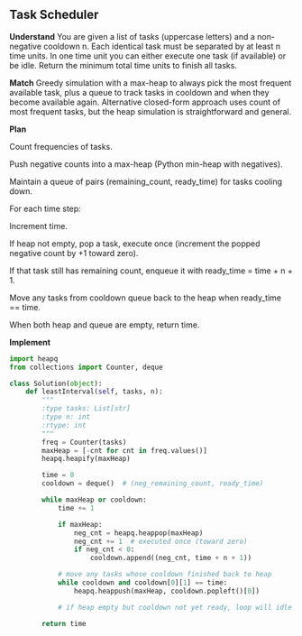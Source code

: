 ## Task Scheduler
**Understand**
You are given a list of tasks (uppercase letters) and a non-negative cooldown n. Each identical task must be separated by at least n time units. In one time unit you can either execute one task (if available) or be idle. Return the minimum total time units to finish all tasks.

**Match**
Greedy simulation with a max-heap to always pick the most frequent available task, plus a queue to track tasks in cooldown and when they become available again.
Alternative closed-form approach uses count of most frequent tasks, but the heap simulation is straightforward and general.

**Plan**

Count frequencies of tasks.

Push negative counts into a max-heap (Python min-heap with negatives).

Maintain a queue of pairs (remaining_count, ready_time) for tasks cooling down.

For each time step:

Increment time.

If heap not empty, pop a task, execute once (increment the popped negative count by +1 toward zero).

If that task still has remaining count, enqueue it with ready_time = time + n + 1.

Move any tasks from cooldown queue back to the heap when ready_time == time.

When both heap and queue are empty, return time.

**Implement**
```py
import heapq
from collections import Counter, deque

class Solution(object):
    def leastInterval(self, tasks, n):
        """
        :type tasks: List[str]
        :type n: int
        :rtype: int
        """
        freq = Counter(tasks)
        maxHeap = [-cnt for cnt in freq.values()]
        heapq.heapify(maxHeap)

        time = 0
        cooldown = deque()  # (neg_remaining_count, ready_time)

        while maxHeap or cooldown:
            time += 1

            if maxHeap:
                neg_cnt = heapq.heappop(maxHeap)
                neg_cnt += 1  # executed once (toward zero)
                if neg_cnt < 0:
                    cooldown.append((neg_cnt, time + n + 1))

            # move any tasks whose cooldown finished back to heap
            while cooldown and cooldown[0][1] == time:
                heapq.heappush(maxHeap, cooldown.popleft()[0])

            # if heap empty but cooldown not yet ready, loop will idle naturally

        return time
```